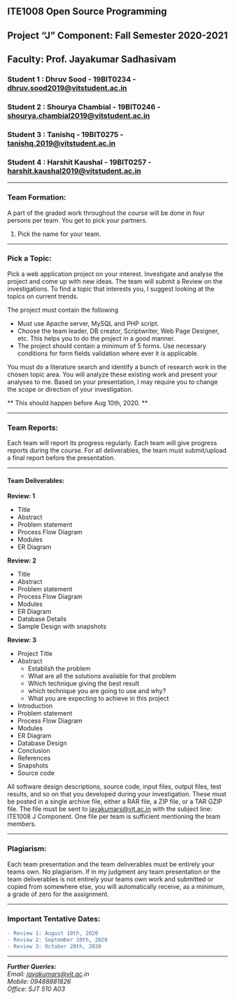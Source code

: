 ## ITE1008 Open Source Programming
## Project “J” Component: Fall Semester 2020-2021
## Faculty: Prof. Jayakumar Sadhasivam

### Student 1 : Dhruv Sood	 - 19BIT0234 - dhruv.sood2019@vitstudent.ac.in
### Student 2 : Shourya Chambial - 19BIT0246 - shourya.chambial2019@vitstudent.ac.in
### Student 3 : Tanishq		 - 19BIT0275 - tanishq.2019@vitstudent.ac.in
### Student 4 : Harshit Kaushal	 - 19BIT0257 - harshit.kaushal2019@vitstudent.ac.in
<hr>

### Team Formation:
A part of the graded work throughout the course will be done in four persons per team. You get to pick your partners.

1. Pick the name for your team. 
<hr>

### Pick a Topic:

Pick a web application project on your interest. Investigate and analyse the project and come up with new ideas. The team will submit a Review on the investigations. To find a topic that interests you, I suggest looking at the topics on current trends.
 
The project must contain the following
*	Must use Apache server, MySQL and PHP script. 
*	Choose the team leader, DB creator, Scriptwriter, Web Page Designer, etc. This helps you to do the project in a good manner. 
*	The project should contain a minimum of 5 forms. Use necessary conditions for form fields validation where ever it is applicable. 

You must do a literature search and identify a bunch of research work in the chosen topic area. You will analyze these existing work and present your analyses to me. Based on your presentation, I may require you to change the scope or direction of your investigation. 

** This should happen before Aug 10th, 2020. **

<hr>

### Team Reports:
Each team will report its progress regularly. Each team will give progress reports during the course. For all deliverables, the team must submit/upload a final report before the presentation.

<hr>

#### Team Deliverables:

**Review: 1**
*	Title
*	Abstract
*	Problem statement
*	Process Flow Diagram
*	Modules
*	ER Diagram 

**Review: 2**
*	Title
*	Abstract
*	Problem statement
*	Process Flow Diagram
*	Modules
*	ER Diagram
*	Database Details
*	Sample Design with snapshots 

**Review: 3**
*	Project Title 
*	Abstract 
	*	Establish the problem
	*	What are all the solutions available for that problem
	*	Which technique giving the best result
	*	which technique you are going to use and why?
	*	What you are expecting to achieve in this project 
*	Introduction 
*	Problem statement
*	Process Flow Diagram
*	Modules
*	ER Diagram
*	Database Design
*	Conclusion 
*	References
*	Snapshots
*	Source code 


All software design descriptions, source code, input files, output files, test results, and so on that you developed during your investigation. These must be posted in a single archive file, either a RAR file, a ZIP file, or a TAR GZIP file. The file must be sent to jayakumars@vit.ac.in with the subject line: ITE1008 J Component. One file per team is sufficient mentioning the team members. 

<hr>

### Plagiarism:
Each team presentation and the team deliverables must be entirely your teams own. No plagiarism. If in my judgment any team presentation or the team deliverables is not entirely your teams own work and submitted or copied from somewhere else, you will automatically receive, as a minimum, a grade of zero for the assignment. 

<hr>

### Important Tentative Dates:
```diff
- Review 1: August 10th, 2020
- Review 2: September 10th, 2020
- Review 3: October 20th, 2020 
```
<hr>

_**Further Queries:**_ <br>
_Email: jayakumars@vit.ac.in_ <br>
_Mobile: 09488881826_ <br>
_Office: SJT 510 A03_
